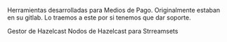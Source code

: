 Herramientas desarrolladas para Medios de Pago.
Originalmente estaban en su gitlab. Lo traemos a este por si tenemos que dar soporte.

Gestor de Hazelcast
Nodos de Hazelcast para Strreamsets